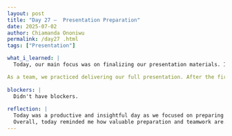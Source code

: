 ```yaml
---
layout: post
title: "Day 27 –  Presentation Preparation"
date: 2025-07-02
author: Chiamanda Ononiwu
permalink: /day27 .html
tags: ["Presentation"]

what_i_learned: |
  Today, our main focus was on finalizing our presentation materials. I specifically worked on creating the slide that covers our data and preliminary analysis, making sure it clearly explains the key insights we gathered. In addition, I completed the editing of our demo video, ensuring it flows smoothly and effectively showcases the functionality of our project.

As a team, we practiced delivering our full presentation. After the first run-through, we identified areas that needed improvement—such as pacing, transitions between speakers, and clarity of explanations. We made the necessary adjustments, then rehearsed it again to build confidence and ensure everything was well-coordinated for our final delivery.
  
blockers: |
  Didn't have blockers.
  
reflection: |
  Today was a productive and insightful day as we focused on preparing for our upcoming presentation. I took the lead on designing the slide that covered our data and preliminary analysis. This step really helped me reflect on the importance of clearly communicating our findings in a way that's both informative and easy to follow.
  Overall, today reminded me how valuable preparation and teamwork are. It’s one thing to build a project, but it’s another to be able to communicate it clearly and confidently. I’m proud of how far we’ve come and excited to share our work!
---
```


